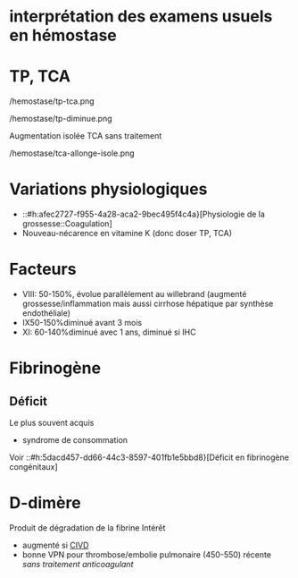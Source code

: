 # interprétation des examens usuels en hémostase




# TP, TCA


 
/hemostase/tp-tca.png

 
/hemostase/tp-diminue.png


Augmentation isolée TCA sans traitement
 
/hemostase/tca-allonge-isole.png



# Variations physiologiques


- ::#h:afec2727-f955-4a28-aca2-9bec495f4c4a}[Physiologie de la grossesse::Coagulation] 
- Nouveau-nécarence en vitamine K (donc doser TP, TCA) 


# Facteurs


- VIII: 50-150%, évolue parallèlement au willebrand (augmenté grossesse/inflammation mais aussi cirrhose hépatique par synthèse endothéliale) 
- IX50-150%diminué avant 3 mois 
- XI: 60-140%diminué avec 1 ans, diminué si IHC 


# Fibrinogène



## Déficit


Le plus souvent acquis 

- syndrome de consommation 

Voir ::#h:5dacd457-dd66-44c3-8597-401fb1e5bbd8}[Déficit en fibrinogène congénitaux] 


# D-dimère


Produit de dégradation de la fibrine
Intérêt

- augmenté si [CIVD](#civdnorgmd) 
- bonne VPN pour thrombose/embolie pulmonaire (450-550) récente _sans traitement anticoagulant_ 

